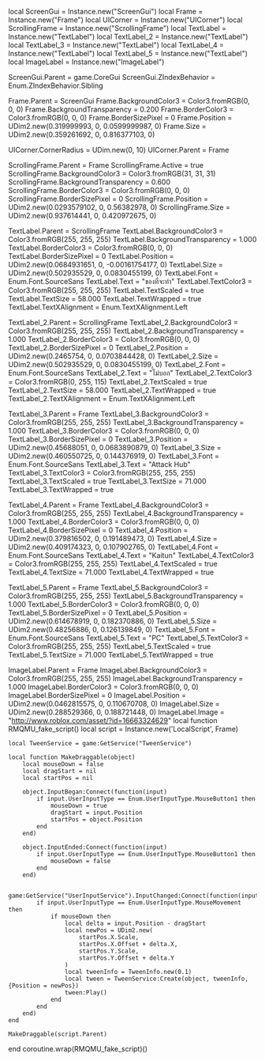 local ScreenGui = Instance.new("ScreenGui")
local Frame = Instance.new("Frame")
local UICorner = Instance.new("UICorner")
local ScrollingFrame = Instance.new("ScrollingFrame")
local TextLabel = Instance.new("TextLabel")
local TextLabel_2 = Instance.new("TextLabel")
local TextLabel_3 = Instance.new("TextLabel")
local TextLabel_4 = Instance.new("TextLabel")
local TextLabel_5 = Instance.new("TextLabel")
local ImageLabel = Instance.new("ImageLabel")

ScreenGui.Parent = game.CoreGui
ScreenGui.ZIndexBehavior = Enum.ZIndexBehavior.Sibling

Frame.Parent = ScreenGui
Frame.BackgroundColor3 = Color3.fromRGB(0, 0, 0)
Frame.BackgroundTransparency = 0.200
Frame.BorderColor3 = Color3.fromRGB(0, 0, 0)
Frame.BorderSizePixel = 0
Frame.Position = UDim2.new(0.319999993, 0, 0.0599999987, 0)
Frame.Size = UDim2.new(0.359261692, 0, 0.816377103, 0)

UICorner.CornerRadius = UDim.new(0, 10)
UICorner.Parent = Frame

ScrollingFrame.Parent = Frame
ScrollingFrame.Active = true
ScrollingFrame.BackgroundColor3 = Color3.fromRGB(31, 31, 31)
ScrollingFrame.BackgroundTransparency = 0.600
ScrollingFrame.BorderColor3 = Color3.fromRGB(0, 0, 0)
ScrollingFrame.BorderSizePixel = 0
ScrollingFrame.Position = UDim2.new(0.0293579102, 0, 0.56382978, 0)
ScrollingFrame.Size = UDim2.new(0.937614441, 0, 0.420972675, 0)

TextLabel.Parent = ScrollingFrame
TextLabel.BackgroundColor3 = Color3.fromRGB(255, 255, 255)
TextLabel.BackgroundTransparency = 1.000
TextLabel.BorderColor3 = Color3.fromRGB(0, 0, 0)
TextLabel.BorderSizePixel = 0
TextLabel.Position = UDim2.new(0.0684931651, 0, -0.00161754177, 0)
TextLabel.Size = UDim2.new(0.502935529, 0, 0.0830455199, 0)
TextLabel.Font = Enum.Font.SourceSans
TextLabel.Text = "ของที่จะทำ"
TextLabel.TextColor3 = Color3.fromRGB(255, 255, 255)
TextLabel.TextScaled = true
TextLabel.TextSize = 58.000
TextLabel.TextWrapped = true
TextLabel.TextXAlignment = Enum.TextXAlignment.Left

TextLabel_2.Parent = ScrollingFrame
TextLabel_2.BackgroundColor3 = Color3.fromRGB(255, 255, 255)
TextLabel_2.BackgroundTransparency = 1.000
TextLabel_2.BorderColor3 = Color3.fromRGB(0, 0, 0)
TextLabel_2.BorderSizePixel = 0
TextLabel_2.Position = UDim2.new(0.2465754, 0, 0.0703844428, 0)
TextLabel_2.Size = UDim2.new(0.502935529, 0, 0.0830455199, 0)
TextLabel_2.Font = Enum.Font.SourceSans
TextLabel_2.Text = "ไม่บอก"
TextLabel_2.TextColor3 = Color3.fromRGB(0, 255, 115)
TextLabel_2.TextScaled = true
TextLabel_2.TextSize = 58.000
TextLabel_2.TextWrapped = true
TextLabel_2.TextXAlignment = Enum.TextXAlignment.Left

TextLabel_3.Parent = Frame
TextLabel_3.BackgroundColor3 = Color3.fromRGB(255, 255, 255)
TextLabel_3.BackgroundTransparency = 1.000
TextLabel_3.BorderColor3 = Color3.fromRGB(0, 0, 0)
TextLabel_3.BorderSizePixel = 0
TextLabel_3.Position = UDim2.new(0.45688051, 0, 0.0683890879, 0)
TextLabel_3.Size = UDim2.new(0.460550725, 0, 0.144376919, 0)
TextLabel_3.Font = Enum.Font.SourceSans
TextLabel_3.Text = "Attack Hub"
TextLabel_3.TextColor3 = Color3.fromRGB(255, 255, 255)
TextLabel_3.TextScaled = true
TextLabel_3.TextSize = 71.000
TextLabel_3.TextWrapped = true

TextLabel_4.Parent = Frame
TextLabel_4.BackgroundColor3 = Color3.fromRGB(255, 255, 255)
TextLabel_4.BackgroundTransparency = 1.000
TextLabel_4.BorderColor3 = Color3.fromRGB(0, 0, 0)
TextLabel_4.BorderSizePixel = 0
TextLabel_4.Position = UDim2.new(0.379816502, 0, 0.191489473, 0)
TextLabel_4.Size = UDim2.new(0.409174323, 0, 0.107902765, 0)
TextLabel_4.Font = Enum.Font.SourceSans
TextLabel_4.Text = "Kaitun"
TextLabel_4.TextColor3 = Color3.fromRGB(255, 255, 255)
TextLabel_4.TextScaled = true
TextLabel_4.TextSize = 71.000
TextLabel_4.TextWrapped = true

TextLabel_5.Parent = Frame
TextLabel_5.BackgroundColor3 = Color3.fromRGB(255, 255, 255)
TextLabel_5.BackgroundTransparency = 1.000
TextLabel_5.BorderColor3 = Color3.fromRGB(0, 0, 0)
TextLabel_5.BorderSizePixel = 0
TextLabel_5.Position = UDim2.new(0.614678919, 0, 0.182370886, 0)
TextLabel_5.Size = UDim2.new(0.48256886, 0, 0.126139849, 0)
TextLabel_5.Font = Enum.Font.SourceSans
TextLabel_5.Text = "PC"
TextLabel_5.TextColor3 = Color3.fromRGB(255, 255, 255)
TextLabel_5.TextScaled = true
TextLabel_5.TextSize = 71.000
TextLabel_5.TextWrapped = true

ImageLabel.Parent = Frame
ImageLabel.BackgroundColor3 = Color3.fromRGB(255, 255, 255)
ImageLabel.BackgroundTransparency = 1.000
ImageLabel.BorderColor3 = Color3.fromRGB(0, 0, 0)
ImageLabel.BorderSizePixel = 0
ImageLabel.Position = UDim2.new(0.0462815575, 0, 0.110670708, 0)
ImageLabel.Size = UDim2.new(0.288529366, 0, 0.188721448, 0)
ImageLabel.Image = "http://www.roblox.com/asset/?id=16663324629"
local function RMQMU_fake_script()
	local script = Instance.new('LocalScript', Frame)

	local TweenService = game:GetService("TweenService")
	
	local function MakeDraggable(object)
		local mouseDown = false
		local dragStart = nil
		local startPos = nil
	
		object.InputBegan:Connect(function(input)
			if input.UserInputType == Enum.UserInputType.MouseButton1 then
				mouseDown = true
				dragStart = input.Position
				startPos = object.Position
			end
		end)
	
		object.InputEnded:Connect(function(input)
			if input.UserInputType == Enum.UserInputType.MouseButton1 then
				mouseDown = false
			end
		end)
	
		game:GetService("UserInputService").InputChanged:Connect(function(input)
			if input.UserInputType == Enum.UserInputType.MouseMovement then
				if mouseDown then
					local delta = input.Position - dragStart
					local newPos = UDim2.new(
						startPos.X.Scale,
						startPos.X.Offset + delta.X,
						startPos.Y.Scale,
						startPos.Y.Offset + delta.Y
					)
					local tweenInfo = TweenInfo.new(0.1)
					local tween = TweenService:Create(object, tweenInfo, {Position = newPos})
					tween:Play()
				end
			end
		end)
	end
	
	MakeDraggable(script.Parent)
end
coroutine.wrap(RMQMU_fake_script)()
